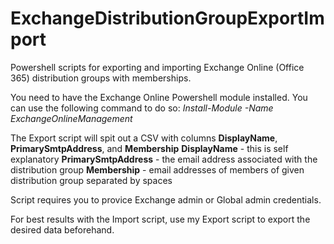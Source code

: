 # ExchangeDistributionGroupExportImport
Powershell scripts for exporting and importing Exchange Online (Office 365) distribution groups with memberships.

You need to have the Exchange Online Powershell module installed. You can use the following command to do so:
_Install-Module -Name ExchangeOnlineManagement_

The Export script will spit out a CSV with columns **DisplayName**, **PrimarySmtpAddress**, and **Membership**
**DisplayName** - this is self explanatory
**PrimarySmtpAddress** - the email address associated with the distribution group
**Membership** - email addresses of members of given distribution group separated by spaces

Script requires you to provice Exchange admin or Global admin credentials.

For best results with the Import script, use my Export script to export the desired data beforehand.
